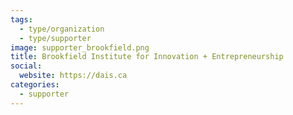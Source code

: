 ```yaml
---
tags:
  - type/organization
  - type/supporter
image: supporter_brookfield.png
title: Brookfield Institute for Innovation + Entrepreneurship
social:
  website: https://dais.ca
categories:
  - supporter
---
```

